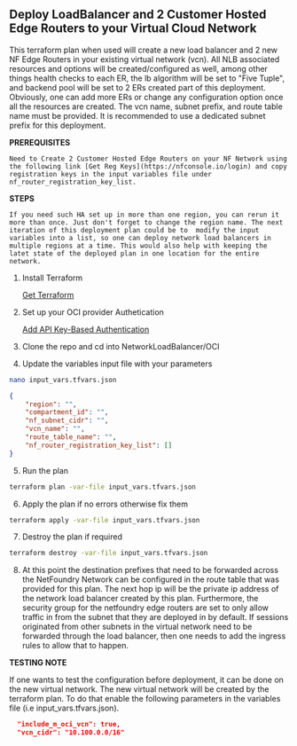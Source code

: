 
## Deploy LoadBalancer and 2 Customer Hosted Edge Routers to your Virtual Cloud Network

This terraform plan when used will create a new load balancer and 2 new NF Edge Routers in your existing virtual network (vcn). All NLB associated resources and options will be created/configured as well, among other things health checks to each ER, the lb algorithm will be set to "Five Tuple", and backend pool will be set to 2 ERs created part of this deployment. Obviously, one can add more ERs or change any configuration option once all the resources are created. The vcn name, subnet prefix, and route table name must be provided. It is recommended to use a dedicated subnet prefix for this deployment.

**PREREQUISITES**

    Need to Create 2 Customer Hosted Edge Routers on your NF Network using the following link [Get Reg Keys](https://nfconsole.io/login) and copy registration keys in the input variables file under nf_router_registration_key_list.

**STEPS**

    If you need such HA set up in more than one region, you can rerun it more than once. Just don't forget to change the region name. The next iteration of this deployment plan could be to  modify the input variables into a list, so one can deploy network load balancers in multiple regions at a time. This would also help with keeping the latet state of the deployed plan in one location for the entire network.

1. Install Terraform

    [Get Terraform](https://www.terraform.io/downloads) 

2. Set up your OCI provider Authetication

    [Add API Key-Based Authentication](https://docs.oracle.com/en-us/iaas/developer-tutorials/tutorials/tf-provider/01-summary.htm#:~:text=Add%20API%20Key%2DBased%20Authentication)

3. Clone the repo and cd into NetworkLoadBalancer/OCI

4. Update the variables input file with your parameters

```bash
nano input_vars.tfvars.json
```
```json
{
    "region": "",
    "compartment_id": "",
    "nf_subnet_cidr": "",
    "vcn_name": "",
    "route_table_name": "",
    "nf_router_registration_key_list": []
}
```

5. Run the plan

```bash
terraform plan -var-file input_vars.tfvars.json
```

6. Apply the plan if no errors otherwise fix them

```bash
terraform apply -var-file input_vars.tfvars.json
```

7. Destroy the plan if required

```bash
terraform destroy -var-file input_vars.tfvars.json
```

8. At this point the destination prefixes that need to be forwarded across the NetFoundry Network can be configured in the route table that was provided for this plan. The next hop ip will be the private ip address of the network load balancer created by this plan. Furthermore, the security group for the netfoundry edge routers are set to only allow traffic in from the subnet that they are deployed in by default. If sessions originated from other subnets in the virtual network need to be forwarded through the load balancer, then one needs to add the ingress rules to allow that to happen.

**TESTING NOTE**

If one wants to test the configuration before deployment, it can be done on the new virtual network. The new virtual network will be created by the terraform plan. To do that enable the following parameters in the variables file (i.e input_vars.tfvars.json).

```json
  "include_m_oci_vcn": true,
  "vcn_cidr": "10.100.0.0/16"
```